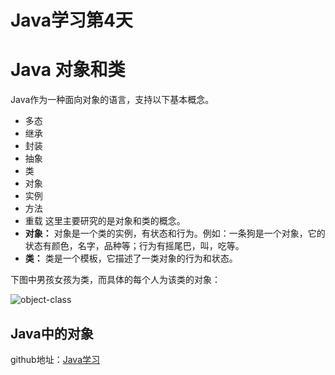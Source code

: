 # Java学习第4天
# Java 对象和类
Java作为一种面向对象的语言，支持以下基本概念。
* 多态
* 继承
* 封装
* 抽象
* 类
* 对象
* 实例
* 方法
* 重载
这里主要研究的是对象和类的概念。
* **对象：** 对象是一个类的实例，有状态和行为。例如：一条狗是一个对象，它的状态有颜色，名字，品种等；行为有摇尾巴，叫，吃等。
* **类：** 类是一个模板，它描述了一类对象的行为和状态。

下图中男孩女孩为类，而具体的每个人为该类的对象：

![object-class](https://wx2.sinaimg.cn/large/006mQyr2ly1g44fl40529j30bi0cm75e.jpg)

## Java中的对象


github地址：[Java学习](https://github.com/shaveKevin/SKJAVALearning)



